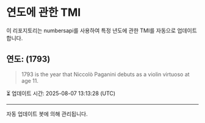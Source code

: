 
# 연도에 관한 TMI

이 리포지토리는 numbersapi를 사용하여 특정 년도에 관한 TMI를 자동으로 업데이트합니다.

## 연도: (1793)
> 1793 is the year that Niccolò Paganini debuts as a violin virtuoso at age 11.

⏳ 업데이트 시간: 2025-08-07 13:13:28 (UTC)

---
자동 업데이트 봇에 의해 관리됩니다.
